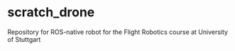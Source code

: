 # scratch_drone
Repository for ROS-native robot for the Flight Robotics course at University of Stuttgart
